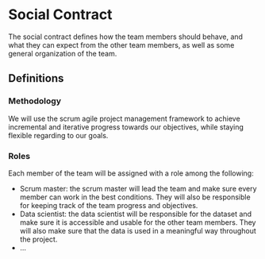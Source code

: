 # Social Contract

The social contract defines how the team members should behave, and what they can expect from the other team members, as well as some general organization of the team.

## Definitions

### Methodology

We will use the scrum agile project management framework to achieve incremental and iterative progress towards our objectives, while staying flexible regarding to our goals.

### Roles

Each member of the team will be assigned with a role among the following:

- Scrum master: the scrum master will lead the team and make sure every member can work in the best conditions. They will also be responsible for keeping track of the team progress and objectives.
- Data scientist: the data scientist will be responsible for the dataset and make sure it is accessible and usable for the other team members. They will also make sure that the data is used in a meaningful way throughout the project.
- ...
